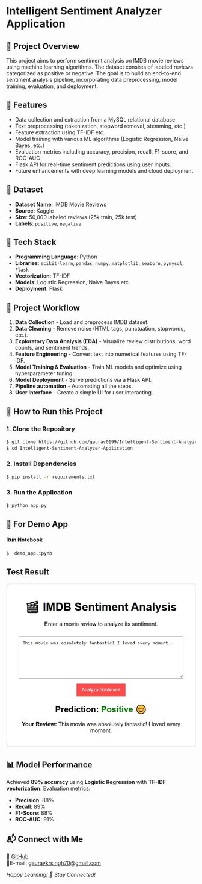 # Intelligent Sentiment Analyzer Application



## 📌 Project Overview
This project aims to perform sentiment analysis on IMDB movie reviews using machine learning algorithms. The dataset consists of labeled reviews categorized as positive or negative. The goal is to build an end-to-end sentiment analysis pipeline, incorporating data preprocessing, model training, evaluation, and deployment.

## 🎯 Features
- Data collection and extraction from a MySQL relational database
- Text preprocessing (tokenization, stopword removal, stemming, etc.)
- Feature extraction using TF-IDF etc.
- Model training with various ML algorithms (Logistic Regression, Naive Bayes, etc.)
- Evaluation metrics including accuracy, precision, recall, F1-score, and ROC-AUC
- Flask API for real-time sentiment predictions using user inputs.
- Future enhancements with deep learning models and cloud deployment


## 📂 Dataset

- **Dataset Name**: IMDB Movie Reviews
- **Source**: Kaggle
- **Size**: 50,000 labeled reviews (25k train, 25k test)
- **Labels**: `positive`, `negative`

## 🔧 Tech Stack

- **Programming Language**: Python
- **Libraries**: `scikit-learn`, `pandas`, `numpy`, `matplotlib`, `seaborn`, `pymysql`, `Flask`
- **Vectorization**: TF-IDF
- **Models**: Logistic Regression, Naive Bayes etc.
- **Deployment**: Flask

## 📌 Project Workflow
1. **Data Collection** - Load and preprocess IMDB dataset.
2. **Data Cleaning** - Remove noise (HTML tags, punctuation, stopwords, etc.).
3. **Exploratory Data Analysis (EDA)** - Visualize review distributions, word counts, and sentiment trends.
4. **Feature Engineering** - Convert text into numerical features using TF-IDF.
5. **Model Training & Evaluation** - Train ML models and optimize using hyperparameter tuning.
6. **Model Deployment** - Serve predictions via a Flask API.
7. **Pipeline automation** - Automating all the steps.
8. **User Interface** - Create a simple UI for user interacting.


## 🚀 How to Run this Project

### 1. Clone the Repository

```bash
$ git clone https://github.com/gaurav0199/Intelligent-Sentiment-Analyzer-Application.git
$ cd Intelligent-Sentiment-Analyzer-Application
```

### 2. Install Dependencies

```bash
$ pip install -r requirements.txt
```

### 3. Run the Application

```bash
$ python app.py
```

## 🚀 For Demo App
#### Run Notebook
```bash
$  demo_app.ipynb
```
## Test Result
![image](Data/imdb.jpg)

## 📊 Model Performance

Achieved **89% accuracy** using **Logistic Regression** with **TF-IDF vectorization**. Evaluation metrics:

- **Precision**: 88%
- **Recall**: 89%
- **F1-Score**: 88%
- **ROC-AUC**: 91%



## 📬 Connect with Me


🐙 [GitHub](https://github.com/gaurav0199/)\
📧E-mail: [gauravkrsingh70@gmail.com](gauravkrsingh70@gmail.com)


*Happy Learning! 🚀 Stay Connected!*


